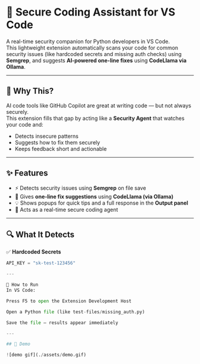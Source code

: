 # 🔐 Secure Coding Assistant for VS Code

A real-time security companion for Python developers in VS Code.  
This lightweight extension automatically scans your code for common security issues (like hardcoded secrets and missing auth checks) using **Semgrep**, and suggests **AI-powered one-line fixes** using **CodeLlama via Ollama**.

---

## 🧠 Why This?

AI code tools like GitHub Copilot are great at writing code — but not always securely.  
This extension fills that gap by acting like a **Security Agent** that watches your code and:
- Detects insecure patterns
- Suggests how to fix them securely
- Keeps feedback short and actionable

---

## ✨ Features

- ⚡ Detects security issues using **Semgrep** on file save
- 🤖 Gives **one-line fix suggestions** using **CodeLlama (via Ollama)**
- 💡 Shows popups for quick tips and a full response in the **Output panel**
- 🧠 Acts as a real-time secure coding agent

---

## 🔍 What It Detects

✅ **Hardcoded Secrets**
```python
API_KEY = "sk-test-123456"

---

🚀 How to Run
In VS Code:

Press F5 to open the Extension Development Host

Open a Python file (like test-files/missing_auth.py)

Save the file — results appear immediately

---

## 🎥 Demo

![demo gif](./assets/demo.gif)
